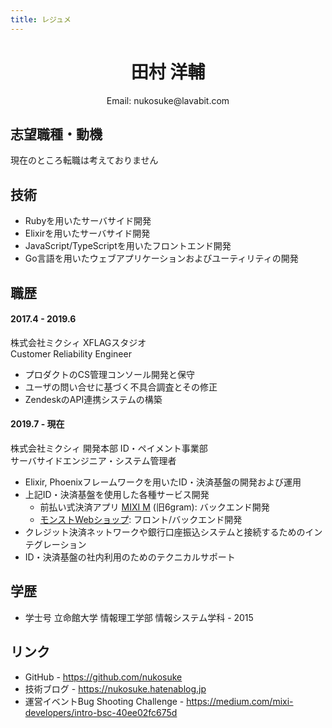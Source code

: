 ```yaml
---
title: レジュメ
---
```


<div align='center'>
    <h1>田村 洋輔</h1>
    <p>Email: nukosuke@lavabit.com</p>
</div>

## 志望職種・動機

現在のところ転職は考えておりません

## 技術

- Rubyを用いたサーバサイド開発
- Elixirを用いたサーバサイド開発
- JavaScript/TypeScriptを用いたフロントエンド開発
- Go言語を用いたウェブアプリケーションおよびユーティリティの開発

## 職歴

#### 2017.4 - 2019.6

株式会社ミクシィ XFLAGスタジオ  
Customer Reliability Engineer

- プロダクトのCS管理コンソール開発と保守
- ユーザの問い合せに基づく不具合調査とその修正
- ZendeskのAPI連携システムの構築

#### 2019.7 - 現在

株式会社ミクシィ 開発本部 ID・ペイメント事業部  
サーバサイドエンジニア・システム管理者

- Elixir, Phoenixフレームワークを用いたID・決済基盤の開発および運用
- 上記ID・決済基盤を使用した各種サービス開発
  - 前払い式決済アプリ [MIXI M](https://m.mixi.com) (旧6gram): バックエンド開発
  - [モンストWebショップ](https://webshop.monster-strike.com/): フロント/バックエンド開発
- クレジット決済ネットワークや銀行口座振込システムと接続するためのインテグレーション
- ID・決済基盤の社内利用のためのテクニカルサポート

## 学歴

- 学士号 立命館大学 情報理工学部 情報システム学科 - 2015

## リンク

- GitHub - https://github.com/nukosuke
- 技術ブログ - https://nukosuke.hatenablog.jp
- 運営イベントBug Shooting Challenge - https://medium.com/mixi-developers/intro-bsc-40ee02fc675d
